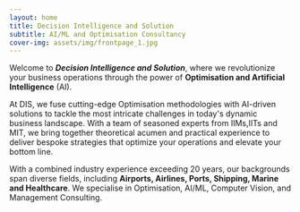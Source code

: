 ```yaml
---
layout: home
title: Decision Intelligence and Solution
subtitle: AI/ML and Optimisation Consultancy
cover-img: assets/img/frontpage_1.jpg
---
```

Welcome to _**Decision Intelligence and Solution**_, where we revolutionize your business operations through the power of **Optimisation and Artificial Intelligence** (AI).

At DIS, we fuse cutting-edge Optimisation methodologies with AI-driven solutions to tackle the most intricate challenges in today's dynamic business landscape. With a team of seasoned experts from IIMs,IITs and MIT, we bring together theoretical acumen and practical experience to deliver bespoke strategies that optimize your operations and elevate your bottom line.

With a combined industry experience exceeding 20 years, our backgrounds span diverse fields, including **Airports, Airlines, Ports, Shipping, Marine and Healthcare**. We specialise in Optimisation, AI/ML, Computer Vision, and Management Consulting.

